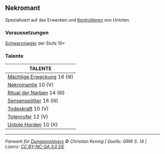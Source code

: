## Nekromant

Spezialisiert auf das Erwecken und [Kontrollieren](zauber/kontrollieren.md) von Untoten.

### Voraussetzungen

[Schwarzmagier](charaktere-klasse-schwarzmagier.md) der Stufe 10+

### Talente

| TALENTE                                                       |
| ------------------------------------------------------------- |
| [Mächtige Erweckung](talente/maechtige-erweckung.md) 16 (III) |
| [Nekromantie](talente/nekromantie.md) 10 (V)                  |
| [Ritual der Narben](talente/ritual-der-narben.md) 14 (III)    |
| [Sensenspötter](talente/sensenspoetter.md) 16 (III)           |
| [Todeskraft](talente/todeskraft.md) 10 (V)                    |
| [Totenrufer](talente/totenrufer.md) 12 (V)                    |
| [Untote Horden](talente/untote-horden.md) 10 (X)              |

---

_Fanwerk für [Dungeonslayers](https://www.dungeonslayers.net/) © Christian Kennig | Quelle: GRW S. 14 | Lizenz: [CC BY-NC-SA 3.0 DE](https://creativecommons.org/licenses/by-nc-sa/3.0/de/)_
